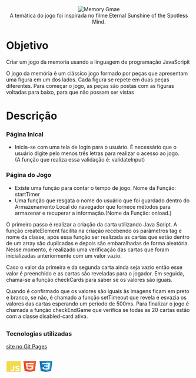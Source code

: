 
<div align = "center">
  <img alt="Memory Gmae" src="https://user-images.githubusercontent.com/90014122/188282340-581786e4-b596-4e8a-a07a-5bdd357cdd03.png">
  <br>
  A temática do jogo foi inspirada no filme Eternal Sunshine of the Spotless Mind. 
</div>

<h1>Objetivo</h1>
<p>Criar um jogo da memoria usando a linguagem de programação JavaScripit</p>
<p>O jogo da memória é um clássico jogo formado por peças que apresentam uma figura em um dos lados. Cada figura se repete em duas peças diferentes. Para começar o jogo, as peças são postas com as figuras voltadas para baixo, para que não possam ser vistas</p>

<h1>Descrição</h1>
<h3>Página Inical</h3>
<ul>
<li> Inicia-se com uma tela de login para o usuário. É necessário que o usuário digite pelo menos três letras para realizar o acesso ao jogo.</li>(A função que realiza essa validação é:  validateInput)
</ul>
<h3>Página do Jogo</h3>
<ul>
<li> Existe uma função para contar o tempo de jogo. Nome da Função: startTimer</li>
<li>Uma função que resgata o nome do usuário que foi guardado dentro do Armazenamento Local do navegador que fornece métodos para armazenar e recuperar a informação.(Nome da Função: onload.) </li>
</ul>
<p>O primeiro passo é realizar a criação da carta utilizando Java Script. A função createElement facilita na criação recebendo os parâmetros tag e nome da classe, após essa função ser realizada as cartas que estão dentro de um array são duplicadas e depois são embaralhadas de forma aleatória. Nesse momento, é realizado uma verificação das cartas que foram inicializadas anteriormente com um valor vazio.</p>

<p>Caso o valor da primeira e da segunda carta ainda seja vazio então esse valor é preenchido e as cartas são reveladas para o jogador. Em seguida, chama-se a função checkCards para saber se os valores são iguais.</p>

<p>Quando é confirmado que os valores são iguais às imagens ficam em preto e branco, se não, é chamado a função setTimeout que revela e esvazia os valores das cartas esperando um período de 500ms. Para finalizar o jogo é chamada a função checkEndGame que verifica se todas as 20 cartas estão com a classe disabled-card ativa. </p>

<p></p>

<h2></h2>

<h3>Tecnologias utilizadas</h3>

[site no Git Pages](https://kathleenfs.github.io/Jogo-da-memoria-com-JavaScript/)
<div style="display: inline_block"><br>
   <img align="center" alt="kath-Js" height="30" width="40" src="https://raw.githubusercontent.com/devicons/devicon/master/icons/javascript/javascript-plain.svg">
  <img align="center" alt="kath-HTML" height="30" width="40" src="https://raw.githubusercontent.com/devicons/devicon/master/icons/html5/html5-original.svg">
  <img align="center" alt="kath-CSS" height="30" width="40" src="https://raw.githubusercontent.com/devicons/devicon/master/icons/css3/css3-original.svg">
 </div>
